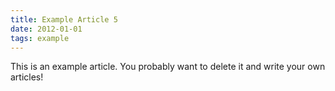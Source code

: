 ```yaml
---
title: Example Article 5
date: 2012-01-01 
tags: example
---
```


This is an example article. You probably want to delete it and write your own articles!
